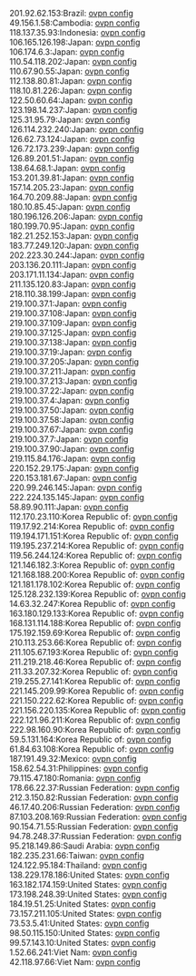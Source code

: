 201.92.62.153:Brazil: [ovpn config](vpn/201_92_62_153.ovpn)  
49.156.1.58:Cambodia: [ovpn config](vpn/49_156_1_58.ovpn)  
118.137.35.93:Indonesia: [ovpn config](vpn/118_137_35_93.ovpn)  
106.165.126.198:Japan: [ovpn config](vpn/106_165_126_198.ovpn)  
106.174.6.3:Japan: [ovpn config](vpn/106_174_6_3.ovpn)  
110.54.118.202:Japan: [ovpn config](vpn/110_54_118_202.ovpn)  
110.67.90.55:Japan: [ovpn config](vpn/110_67_90_55.ovpn)  
112.138.80.81:Japan: [ovpn config](vpn/112_138_80_81.ovpn)  
118.10.81.226:Japan: [ovpn config](vpn/118_10_81_226.ovpn)  
122.50.60.64:Japan: [ovpn config](vpn/122_50_60_64.ovpn)  
123.198.14.237:Japan: [ovpn config](vpn/123_198_14_237.ovpn)  
125.31.95.79:Japan: [ovpn config](vpn/125_31_95_79.ovpn)  
126.114.232.240:Japan: [ovpn config](vpn/126_114_232_240.ovpn)  
126.62.73.124:Japan: [ovpn config](vpn/126_62_73_124.ovpn)  
126.72.173.239:Japan: [ovpn config](vpn/126_72_173_239.ovpn)  
126.89.201.51:Japan: [ovpn config](vpn/126_89_201_51.ovpn)  
138.64.68.1:Japan: [ovpn config](vpn/138_64_68_1.ovpn)  
153.201.39.81:Japan: [ovpn config](vpn/153_201_39_81.ovpn)  
157.14.205.23:Japan: [ovpn config](vpn/157_14_205_23.ovpn)  
164.70.209.88:Japan: [ovpn config](vpn/164_70_209_88.ovpn)  
180.10.85.45:Japan: [ovpn config](vpn/180_10_85_45.ovpn)  
180.196.126.206:Japan: [ovpn config](vpn/180_196_126_206.ovpn)  
180.199.70.95:Japan: [ovpn config](vpn/180_199_70_95.ovpn)  
182.21.252.153:Japan: [ovpn config](vpn/182_21_252_153.ovpn)  
183.77.249.120:Japan: [ovpn config](vpn/183_77_249_120.ovpn)  
202.223.30.244:Japan: [ovpn config](vpn/202_223_30_244.ovpn)  
203.136.20.111:Japan: [ovpn config](vpn/203_136_20_111.ovpn)  
203.171.11.134:Japan: [ovpn config](vpn/203_171_11_134.ovpn)  
211.135.120.83:Japan: [ovpn config](vpn/211_135_120_83.ovpn)  
218.110.38.199:Japan: [ovpn config](vpn/218_110_38_199.ovpn)  
219.100.37.1:Japan: [ovpn config](vpn/219_100_37_1.ovpn)  
219.100.37.108:Japan: [ovpn config](vpn/219_100_37_108.ovpn)  
219.100.37.109:Japan: [ovpn config](vpn/219_100_37_109.ovpn)  
219.100.37.125:Japan: [ovpn config](vpn/219_100_37_125.ovpn)  
219.100.37.138:Japan: [ovpn config](vpn/219_100_37_138.ovpn)  
219.100.37.19:Japan: [ovpn config](vpn/219_100_37_19.ovpn)  
219.100.37.205:Japan: [ovpn config](vpn/219_100_37_205.ovpn)  
219.100.37.211:Japan: [ovpn config](vpn/219_100_37_211.ovpn)  
219.100.37.213:Japan: [ovpn config](vpn/219_100_37_213.ovpn)  
219.100.37.22:Japan: [ovpn config](vpn/219_100_37_22.ovpn)  
219.100.37.4:Japan: [ovpn config](vpn/219_100_37_4.ovpn)  
219.100.37.50:Japan: [ovpn config](vpn/219_100_37_50.ovpn)  
219.100.37.58:Japan: [ovpn config](vpn/219_100_37_58.ovpn)  
219.100.37.67:Japan: [ovpn config](vpn/219_100_37_67.ovpn)  
219.100.37.7:Japan: [ovpn config](vpn/219_100_37_7.ovpn)  
219.100.37.90:Japan: [ovpn config](vpn/219_100_37_90.ovpn)  
219.115.84.176:Japan: [ovpn config](vpn/219_115_84_176.ovpn)  
220.152.29.175:Japan: [ovpn config](vpn/220_152_29_175.ovpn)  
220.153.181.67:Japan: [ovpn config](vpn/220_153_181_67.ovpn)  
220.99.246.145:Japan: [ovpn config](vpn/220_99_246_145.ovpn)  
222.224.135.145:Japan: [ovpn config](vpn/222_224_135_145.ovpn)  
58.89.90.111:Japan: [ovpn config](vpn/58_89_90_111.ovpn)  
112.170.23.110:Korea Republic of: [ovpn config](vpn/112_170_23_110.ovpn)  
119.17.92.214:Korea Republic of: [ovpn config](vpn/119_17_92_214.ovpn)  
119.194.171.151:Korea Republic of: [ovpn config](vpn/119_194_171_151.ovpn)  
119.195.237.214:Korea Republic of: [ovpn config](vpn/119_195_237_214.ovpn)  
119.56.244.124:Korea Republic of: [ovpn config](vpn/119_56_244_124.ovpn)  
121.146.182.3:Korea Republic of: [ovpn config](vpn/121_146_182_3.ovpn)  
121.168.188.200:Korea Republic of: [ovpn config](vpn/121_168_188_200.ovpn)  
121.181.178.102:Korea Republic of: [ovpn config](vpn/121_181_178_102.ovpn)  
125.128.232.139:Korea Republic of: [ovpn config](vpn/125_128_232_139.ovpn)  
14.63.32.247:Korea Republic of: [ovpn config](vpn/14_63_32_247.ovpn)  
163.180.129.133:Korea Republic of: [ovpn config](vpn/163_180_129_133.ovpn)  
168.131.114.188:Korea Republic of: [ovpn config](vpn/168_131_114_188.ovpn)  
175.192.159.69:Korea Republic of: [ovpn config](vpn/175_192_159_69.ovpn)  
210.113.253.66:Korea Republic of: [ovpn config](vpn/210_113_253_66.ovpn)  
211.105.67.193:Korea Republic of: [ovpn config](vpn/211_105_67_193.ovpn)  
211.219.218.46:Korea Republic of: [ovpn config](vpn/211_219_218_46.ovpn)  
211.33.207.32:Korea Republic of: [ovpn config](vpn/211_33_207_32.ovpn)  
219.255.27.141:Korea Republic of: [ovpn config](vpn/219_255_27_141.ovpn)  
221.145.209.99:Korea Republic of: [ovpn config](vpn/221_145_209_99.ovpn)  
221.150.222.62:Korea Republic of: [ovpn config](vpn/221_150_222_62.ovpn)  
221.156.220.135:Korea Republic of: [ovpn config](vpn/221_156_220_135.ovpn)  
222.121.96.211:Korea Republic of: [ovpn config](vpn/222_121_96_211.ovpn)  
222.98.160.90:Korea Republic of: [ovpn config](vpn/222_98_160_90.ovpn)  
59.5.131.164:Korea Republic of: [ovpn config](vpn/59_5_131_164.ovpn)  
61.84.63.108:Korea Republic of: [ovpn config](vpn/61_84_63_108.ovpn)  
187.191.49.32:Mexico: [ovpn config](vpn/187_191_49_32.ovpn)  
158.62.54.31:Philippines: [ovpn config](vpn/158_62_54_31.ovpn)  
79.115.47.180:Romania: [ovpn config](vpn/79_115_47_180.ovpn)  
178.66.22.37:Russian Federation: [ovpn config](vpn/178_66_22_37.ovpn)  
212.3.150.82:Russian Federation: [ovpn config](vpn/212_3_150_82.ovpn)  
46.17.40.206:Russian Federation: [ovpn config](vpn/46_17_40_206.ovpn)  
87.103.208.169:Russian Federation: [ovpn config](vpn/87_103_208_169.ovpn)  
90.154.71.55:Russian Federation: [ovpn config](vpn/90_154_71_55.ovpn)  
94.78.248.37:Russian Federation: [ovpn config](vpn/94_78_248_37.ovpn)  
95.218.149.86:Saudi Arabia: [ovpn config](vpn/95_218_149_86.ovpn)  
182.235.231.66:Taiwan: [ovpn config](vpn/182_235_231_66.ovpn)  
124.122.95.184:Thailand: [ovpn config](vpn/124_122_95_184.ovpn)  
138.229.178.186:United States: [ovpn config](vpn/138_229_178_186.ovpn)  
163.182.174.159:United States: [ovpn config](vpn/163_182_174_159.ovpn)  
173.198.248.39:United States: [ovpn config](vpn/173_198_248_39.ovpn)  
184.19.51.25:United States: [ovpn config](vpn/184_19_51_25.ovpn)  
73.157.211.105:United States: [ovpn config](vpn/73_157_211_105.ovpn)  
73.53.5.41:United States: [ovpn config](vpn/73_53_5_41.ovpn)  
98.50.115.150:United States: [ovpn config](vpn/98_50_115_150.ovpn)  
99.57.143.10:United States: [ovpn config](vpn/99_57_143_10.ovpn)  
1.52.66.241:Viet Nam: [ovpn config](vpn/1_52_66_241.ovpn)  
42.118.97.66:Viet Nam: [ovpn config](vpn/42_118_97_66.ovpn)  
